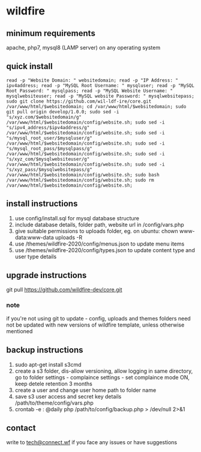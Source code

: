 # wildfire

## minimum requirements
apache, php7, mysql8 (LAMP server) on any operating system

## quick install
```
read -p "Website Domain: " websitedomain; read -p "IP Address: " ipv4address; read -p "MySQL Root Username: " mysqluser; read -p "MySQL Root Password: " mysqlpass; read -p "MySQL Website Username: " mysqlwebsiteuser; read -p "MySQL website Password: " mysqlwebsitepass; sudo git clone https://github.com/wil-ldf-ire/core.git /var/www/html/$websitedomain; cd /var/www/html/$websitedomain; sudo git pull origin develop/1.0.0; sudo sed -i "s/xyz.com/$websitedomain/g" /var/www/html/$websitedomain/config/website.sh; sudo sed -i "s/ipv4_address/$ipv4address/g" /var/www/html/$websitedomain/config/website.sh; sudo sed -i "s/mysql_root_user/$mysqluser/g" /var/www/html/$websitedomain/config/website.sh; sudo sed -i "s/mysql_root_pass/$mysqlpass/g" /var/www/html/$websitedomain/config/website.sh; sudo sed -i "s/xyz_com/$mysqlwebsiteuser/g" /var/www/html/$websitedomain/config/website.sh; sudo sed -i "s/xyz_pass/$mysqlwebsitepass/g" /var/www/html/$websitedomain/config/website.sh; sudo bash /var/www/html/$websitedomain/config/website.sh; sudo rm /var/www/html/$websitedomain/config/website.sh;
```

## install instructions
1. use config/install.sql for mysql database structure
2. include database details, folder path, website url in /config/vars.php
3. give suitable permissions to uploads folder, eg. on ubuntu: chown www-data:www-data uploads -R
4. use /themes/wildfire-2020/config/menus.json to update menu items
5. use /themes/wildfire-2020/config/types.json to update content type and user type details

## upgrade instructions
git pull https://github.com/wildfire-dev/core.git

### note
if you're not using git to update - config, uploads and themes folders need not be updated with new versions of wildfire template, unless otherwise mentioned

## backup instructions
1. sudo apt-get install s3cmd
2. create a s3 folder, dis-allow versioning, allow logging in same directory, go to folder settings - complaince settings - set complaince mode ON, keep detele retention 3 months
3. create a user and change user home path to folder name
4. save s3 user access and secret key details /path/to/theme/config/vars.php
5. crontab -e : @daily  php /path/to/config/backup.php > /dev/null 2>&1

## contact
write to tech@connect.wf if you face any issues or have suggestions 